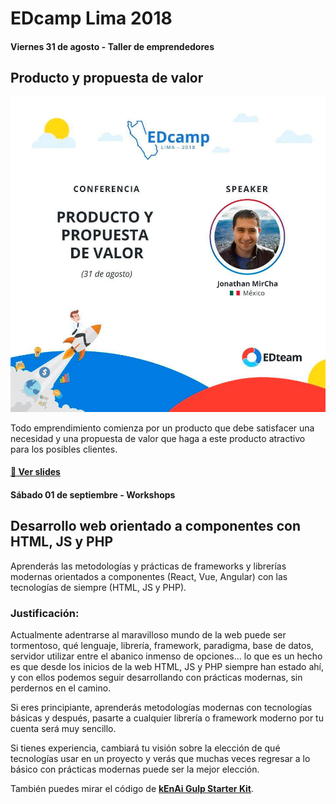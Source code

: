 # EDcamp Lima 2018

#### Viernes 31 de agosto - Taller de emprendedores

## Producto y propuesta de valor

![Producto y propuesta de valor](producto-propuesta-valor.jpg)

Todo emprendimiento comienza por un producto que debe satisfacer una necesidad y una propuesta de valor que haga a este producto atractivo para los posibles clientes.

#### [📰 Ver slides](https://docs.google.com/presentation/d/1SoF58WgBgCcXu3zdPMu44Uz2f_C7fWFQ3SsE1s6ZgfI/)


#### Sábado 01 de septiembre - Workshops

## Desarrollo web orientado a componentes con HTML, JS y PHP

Aprenderás las metodologías y prácticas de frameworks y librerías modernas orientados a componentes (React, Vue, Angular) con las tecnologías de siempre (HTML, JS y PHP).

### Justificación:

Actualmente adentrarse al maravilloso mundo de la web puede ser tormentoso, qué lenguaje, librería, framework, paradigma, base de datos, servidor utilizar entre el abanico inmenso de opciones... lo que es un hecho es que desde los inicios de la web HTML, JS y PHP siempre han estado ahí, y con ellos podemos seguir desarrollando con prácticas modernas, sin perdernos en el camino.

Si eres principiante, aprenderás metodologías modernas con tecnologías básicas y después, pasarte a cualquier librería o framework moderno por tu cuenta será muy sencillo.

Si tienes experiencia, cambiará tu visión sobre la elección de qué tecnologías usar en un proyecto y verás que muchas veces regresar a lo básico con prácticas modernas puede ser la mejor elección.

También puedes mirar el código de [**kEnAi Gulp Starter Kit**](https://github.com/jonmircha/kenai-gulp-starter-kit).
